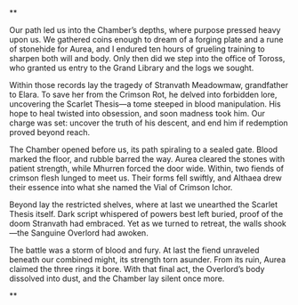 **

Our path led us into the Chamber’s depths, where purpose pressed heavy upon us. We gathered coins enough to dream of a forging plate and a rune of stonehide for Aurea, and I endured ten hours of grueling training to sharpen both will and body. Only then did we step into the office of Toross, who granted us entry to the Grand Library and the logs we sought.

Within those records lay the tragedy of Stranvath Meadowmaw, grandfather to Elara. To save her from the Crimson Rot, he delved into forbidden lore, uncovering the Scarlet Thesis—a tome steeped in blood manipulation. His hope to heal twisted into obsession, and soon madness took him. Our charge was set: uncover the truth of his descent, and end him if redemption proved beyond reach.

The Chamber opened before us, its path spiraling to a sealed gate. Blood marked the floor, and rubble barred the way. Aurea cleared the stones with patient strength, while Mhurren forced the door wide. Within, two fiends of crimson flesh lunged to meet us. Their forms fell swiftly, and Althaea drew their essence into what she named the Vial of Crimson Ichor.

Beyond lay the restricted shelves, where at last we unearthed the Scarlet Thesis itself. Dark script whispered of powers best left buried, proof of the doom Stranvath had embraced. Yet as we turned to retreat, the walls shook—the Sanguine Overlord had awoken.

The battle was a storm of blood and fury. At last the fiend unraveled beneath our combined might, its strength torn asunder. From its ruin, Aurea claimed the three rings it bore. With that final act, the Overlord’s body dissolved into dust, and the Chamber lay silent once more.

**